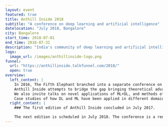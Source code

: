 ```yaml
---
layout: event
featured: true
title: Anthill Inside 2018
subtitle: "A conference on deep learning and artificial intelligence"
datelocation: "July 2018, Bangalore"
city: Bangalore
start_time: 2018-07-01
end_time: 2018-07-31
description: "India's community of deep learning and artificial intelligence practitioners"
logo:
  image_url: /images/anthillinside-logo.png
funnel:
  url: "https://anthillinside.talkfunnel.com/2018/"
  open: true
overview:
  left_content: |
    In 2016, The Fifth Elephant branched into a separate conference on Deep Learning. Anthill Inside is the new avataar of the Deep Learning conference.
    Anthill Inside attempts to bridge the gap bringing theoretical advances closer to functioning reality. Proposals are invited for full length talks, crisp talks, and poster/demo sessions in the area of ML+DL. The talks need to focus on the techniques used, and may be presented independent of the domain wherein they are applied.
    We also invite talks on novel applications of ML+DL, and methods of realising the same in hardware/software.
    Case studies of how DL and ML have been applied in different domains will continue to be discussed at [The Fifth Elephant](https://fifthelephant.in).
  right_content: |
    ### The first edition of Anthill Inside concluded in July 2017.

    The next edition is scheduled in July 2018. The conference is a renowned gathering of data scientists, programmers, analysts, researchers, and technologists working in the areas of data mining, analytics, machine learning and deep learning from different domains.
---
```

